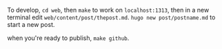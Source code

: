 To develop, `cd web`, then `make` to work on `localhost:1313`, then in a new
terminal edit `web/content/post/thepost.md`. `hugo new post/postname.md` to
start a new post.

when you're ready to publish, `make github`.

